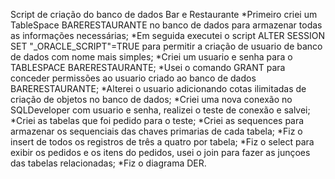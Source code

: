 Script de criação do banco de dados Bar e Restaurante
*Primeiro criei um TableSpace BARERESTAURANTE no banco de dados para armazenar todas as informações necessárias;
*Em seguida executei o script ALTER SESSION SET "_ORACLE_SCRIPT"=TRUE para permitir a criação de usuario de banco de dados com nome mais simples;
*Criei um usuario e senha para o TABLESPACE BARERESTAURANTE;
*Usei o comando GRANT para conceder permissões ao usuario criado ao banco de dados BARERESTAURANTE;
*Alterei o usuario adicionando cotas ilimitadas de criação de objetos no banco de dados;
*Criei uma nova conexão no SQLDeveloper com usuario e senha, realizei o teste de conexão e salvei;
*Criei as tabelas que foi pedido para o teste;
*Criei as sequences para armazenar os sequenciais das chaves primarias de cada tabela;
*Fiz o insert de todos os registros de três a quatro por tabela;
*Fiz o select para exibir os pedidos e os itens do pedidos, usei o join para fazer as junçoes das tabelas relacionadas;
*Fiz o diagrama DER.
